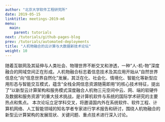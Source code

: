 ```yaml
---
author: "北京大学软件工程研究所"
date: 2019-05-15
linktitle: meetings-2019-m6
menu:
  main:
    parent: tutorials
next: /tutorials/github-pages-blog
prev: /tutorials/automated-deployments
title: "人机物融合的云计算与大数据新技术论坛"
weight: 10
---
```

随着互联网及其延伸与人类社会、物理世界不断交叉和渗透，一种“人-机-物”深度融合的网域空间正在形成。人机物融合标志着信息技术及其应用开始从“自然世界信息化”向“信息世界自然化”发展，其泛在化、社会化、情境化、智能化等新型应用形态与智能交互模式，蕴含“全栈全网信息资源随需即用”的核心技术特征，提出了“以新型云计算架构和服务模式深度融合人机物三元空间中云、网、端的软硬件及数据和服务资源”的重大技术挑战，是计算机软件与系统的国际学术研究的主要热点和焦点。
本次论坛立足学科交叉，将邀请国内外在系统软件、软件工程、计算机网络、人工智能领域的知名学者专家进行学术报告和研讨，围绕人机物融合的新型云计算架构的发展现状、关键问题、重点技术进行深入讨论。
